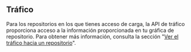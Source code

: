 ## Tráfico

Para los repositorios en los que tienes acceso de carga, la API de tráfico proporciona acceso a la información proporcionada en tu gráfica de repositorio. Para obtener más información, consulta la sección "<a href="/repositories/viewing-activity-and-data-for-your-repository/viewing-traffic-to-a-repository" class="dotcom-only">Ver el tráfico hacia un repositorio</a>".